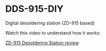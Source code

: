 # DDS-915-DIY
Digital desoldering station (ZD-915 based)

Watch this video to understand how it works:

[ZD-915 Desoldering Station review](https://www.youtube.com/watch?v=_Ar05rKqoEI)
